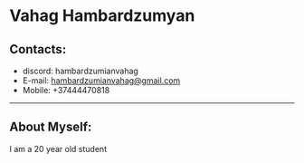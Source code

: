 # Vahag Hambardzumyan

## Contacts:
* discord: hambardzumianvahag
* E-mail: hambardzumianvahag@gmail.com
* Mobile: +37444470818
***
## About Myself:
I am a 20 year old student
